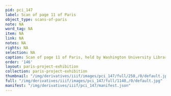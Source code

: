 ```yaml
---
pid: pci_147
label: Scan of page 11 of Paris
object_type: scans-of-paris
note: NA
word_tag: NA
item: NA
link: NA
notes: NA
rights: NA
selection: NA
caption: Scan of page 11 of Paris, held by Washington University Libraries
order: '146'
layout: paris-project-exhibition
collection: paris-project-exhibition
thumbnail: "/img/derivatives/iiif/images/pci_147/full/250,/0/default.jpg"
full: "/img/derivatives/iiif/images/pci_147/full/1140,/0/default.jpg"
manifest: "/img/derivatives/iiif/pci_147/manifest.json"
---
```

